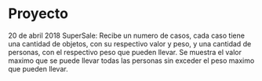 # Proyecto
20 de abril 2018
SuperSale: Recibe un numero de casos, cada caso tiene una cantidad de objetos, con su respectivo valor y peso, y una cantidad de personas, con el respectivo peso que pueden llevar. Se muestra el valor maximo que se puede llevar todas las personas sin exceder el peso maximo que pueden llevar.
